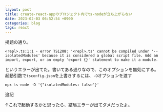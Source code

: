 ```yaml
---
layout: post
title: create-react-appのプロジェクト内でts-nodeが立ち上がらない
date: 2023-02-03 06:52:54 +0900
categories: blog
tags: react
---
```


掲題の通り。

```shell
<repl>.ts:1:1 - error TS1208: '<repl>.ts' cannot be compiled under '--isolatedModules' because it is considered a global script file. Add an import, export, or an empty 'export {}' statement to make it a module.
```

というエラーが出てた。書いてある通りなので、このオプションを無効にする。起動引数で`tsconfig.json`を上書きするには、`-O`オプションを渡す

```shell
npx ts-node -O '{"isolatedModules: false"}'
```

追記

↑これで起動するかと思ったら、結局エラーが出てダメだったよ。

